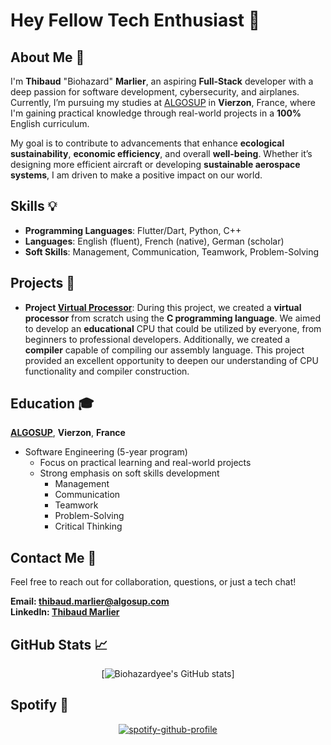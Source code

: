 # Hey Fellow Tech Enthusiast 👋
## About Me 🚀

I'm **Thibaud** "Biohazard" **Marlier**, an aspiring **Full-Stack** developer with a deep passion for software development, cybersecurity, and airplanes. Currently, I’m pursuing my studies at [ALGOSUP](https://algosup.com/en.html) in **Vierzon**, France, where I'm gaining practical knowledge through real-world projects in a **100%** English curriculum.

My goal is to contribute to advancements that enhance **ecological sustainability**, **economic efficiency**, and overall **well-being**. Whether it’s designing more efficient aircraft or developing **sustainable aerospace systems**, I am driven to make a positive impact on our world.

## Skills 💡

- **Programming Languages**: Flutter/Dart, Python, C++
- **Languages**: English (fluent), French (native), German (scholar)
- **Soft Skills**: Management, Communication, Teamwork, Problem-Solving

## Projects 🌟

- **Project [Virtual Processor](https://github.com/algosup/2023-2024-project-3-virtual-processor-team-3)**: During this project, we created a **virtual processor** from scratch using the **C programming language**. We aimed to develop an **educational** CPU that could be utilized by everyone, from beginners to professional developers. Additionally, we created a **compiler** capable of compiling our assembly language. This project provided an excellent opportunity to deepen our understanding of CPU functionality and compiler construction.

## Education 🎓

[**ALGOSUP**](https://algosup.com/en.html), **Vierzon**, **France**

- Software Engineering (5-year program)
  - Focus on practical learning and real-world projects
  - Strong emphasis on soft skills development
    - Management
    - Communication
    - Teamwork
    - Problem-Solving
    - Critical Thinking

## Contact Me 📧

Feel free to reach out for collaboration, questions, or just a tech chat!

**Email: thibaud.marlier@algosup.com**  
**LinkedIn: [Thibaud Marlier](https://www.linkedin.com/in/thibaudmarlier/)**

## GitHub Stats 📈
<div align="center">
  
[![Biohazardyee's GitHub stats](https://github-readme-stats.vercel.app/api?username=biohazardyee&theme=chartreuse-dark)]

</div>

## Spotify 🎵

<div align="center">
  
[![spotify-github-profile](https://spotify-github-profile.kittinanx.com/api/view?uid=21wylvftszdvo2yinz5azdmyi&cover_image=true&theme=default&show_offline=false&background_color=121212&interchange=false)](https://github.com/kittinan/spotify-github-profile)

</div>
